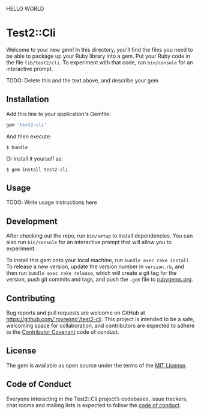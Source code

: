 HELLO WORLD

# Test2::Cli

Welcome to your new gem! In this directory, you'll find the files you need to be able to package up your Ruby library into a gem. Put your Ruby code in the file `lib/test2/cli`. To experiment with that code, run `bin/console` for an interactive prompt.

TODO: Delete this and the text above, and describe your gem

## Installation

Add this line to your application's Gemfile:

```ruby
gem 'test2-cli'
```

And then execute:

    $ bundle

Or install it yourself as:

    $ gem install test2-cli

## Usage

TODO: Write usage instructions here

## Development

After checking out the repo, run `bin/setup` to install dependencies. You can also run `bin/console` for an interactive prompt that will allow you to experiment.

To install this gem onto your local machine, run `bundle exec rake install`. To release a new version, update the version number in `version.rb`, and then run `bundle exec rake release`, which will create a git tag for the version, push git commits and tags, and push the `.gem` file to [rubygems.org](https://rubygems.org).

## Contributing

Bug reports and pull requests are welcome on GitHub at https://github.com/'royrenno'/test2-cli. This project is intended to be a safe, welcoming space for collaboration, and contributors are expected to adhere to the [Contributor Covenant](http://contributor-covenant.org) code of conduct.

## License

The gem is available as open source under the terms of the [MIT License](https://opensource.org/licenses/MIT).

## Code of Conduct

Everyone interacting in the Test2::Cli project’s codebases, issue trackers, chat rooms and mailing lists is expected to follow the [code of conduct](https://github.com/'royrenno'/test2-cli/blob/master/CODE_OF_CONDUCT.md).
